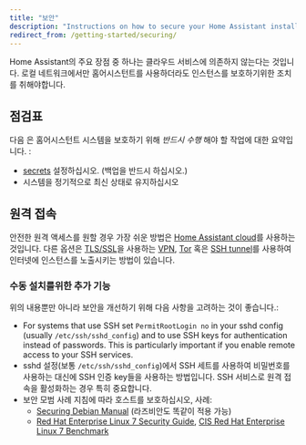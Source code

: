 ```yaml
---
title: "보안"
description: "Instructions on how to secure your Home Assistant installation."
redirect_from: /getting-started/securing/
---
```


Home Assistant의 주요 장점 중 하나는 클라우드 서비스에 의존하지 않는다는 것입니다. 로컬 네트워크에서만 홈어시스턴트를 사용하더라도 인스턴스를 보호하기위한 조치를 취해야합니다.

## 점검표

다음 은 홈어시스턴트 시스템을 보호하기 위해 *반드시 수행* 해야 할 작업에 대한 요약입니다. :

- [secrets](/docs/configuration/secrets/) 설정하십시오. (백업을 반드시 하십시오.)
- 시스템을 정기적으로 최신 상태로 유지하십시오

## 원격 접속

안전한 원격 액세스를 원할 경우 가장 쉬운 방법은 [Home Assistant cloud](/cloud/)를 사용하는 것입니다. 다른 옵션은 [TLS/SSL](/docs/ecosystem/certificates/lets_encrypt/)을 사용하는 [VPN](https://pivpn.dev/), [Tor](/docs/ecosystem/tor/) 혹은 [SSH tunnel](/blog/2017/11/02/secure-shell-tunnel/)를 사용하여 인터넷에 인스턴스를 노출시키는 방법이 있습니다.  

### 수동 설치를위한 추가 기능

위의 내용뿐만 아니라 보안을 개선하기 위해 다음 사항을 고려하는 것이 좋습니다.:

- For systems that use SSH set `PermitRootLogin no` in your sshd config (usually `/etc/ssh/sshd_config`) and to use SSH keys for authentication instead of passwords. This is particularly important if you enable remote access to your SSH services.
- sshd 설정(보통 `/etc/ssh/sshd_config`)에서 SSH 세트를 사용하여 비밀번호를 사용하는 대신에 SSH 인증 key들을 사용하는 방법입니다. SSH 서비스로 원격 접속을 활성화하는 경우 특히 중요합니다.
- 보안 모범 사례 지침에 따라 호스트를 보호하십시오, 사례:
  * [Securing Debian Manual](https://www.debian.org/doc/manuals/securing-debian-howto/index.en.html) (라즈비안도 똑같이 적용 가능)
  * [Red Hat Enterprise Linux 7 Security Guide](https://access.redhat.com/documentation/en-US/Red_Hat_Enterprise_Linux/7/pdf/Security_Guide/Red_Hat_Enterprise_Linux-7-Security_Guide-en-US.pdf), [CIS Red Hat Enterprise Linux 7 Benchmark](https://benchmarks.cisecurity.org/tools2/linux/CIS_Red_Hat_Enterprise_Linux_7_Benchmark_v1.0.0.pdf)
